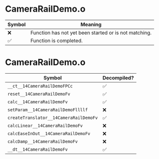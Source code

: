# CameraRailDemo.o
| Symbol | Meaning 
| ------------- | ------------- 
| :x: | Function has not yet been started or is not matching. 
| :white_check_mark: | Function is completed. 


# CameraRailDemo.o
| Symbol | Decompiled? |
| ------------- | ------------- |
| `__ct__14CameraRailDemoFPCc` | :white_check_mark: |
| `reset__14CameraRailDemoFv` | :white_check_mark: |
| `calc__14CameraRailDemoFv` | :white_check_mark: |
| `setParam__14CameraRailDemoFllllf` | :x: |
| `createTranslator__14CameraRailDemoFv` | :white_check_mark: |
| `calcLinear__14CameraRailDemoFv` | :x: |
| `calcEaseInOut__14CameraRailDemoFv` | :x: |
| `calcDamp__14CameraRailDemoFv` | :x: |
| `__dt__14CameraRailDemoFv` | :white_check_mark: |
